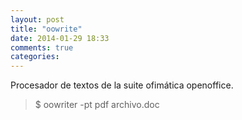 ```yaml
---
layout: post
title: "oowrite"
date: 2014-01-29 18:33
comments: true
categories: 
---
```

Procesador de textos de la suite ofimática openoffice.

>$ oowriter -pt pdf archivo.doc

